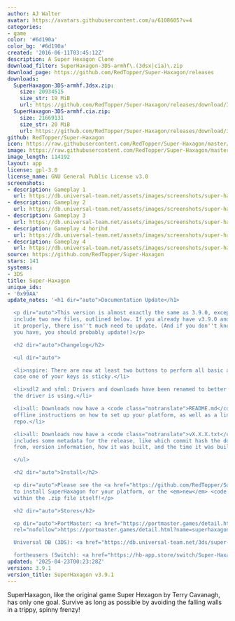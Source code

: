 ```yaml
---
author: AJ Walter
avatar: https://avatars.githubusercontent.com/u/6108605?v=4
categories:
- game
color: '#6d190a'
color_bg: '#6d190a'
created: '2016-06-11T03:45:12Z'
description: A Super Hexagon Clone
download_filter: SuperHaxagon-3DS-armhf\.(3dsx|cia)\.zip
download_page: https://github.com/RedTopper/Super-Haxagon/releases
downloads:
  SuperHaxagon-3DS-armhf.3dsx.zip:
    size: 20934515
    size_str: 19 MiB
    url: https://github.com/RedTopper/Super-Haxagon/releases/download/3.9.1/SuperHaxagon-3DS-armhf.3dsx.zip
  SuperHaxagon-3DS-armhf.cia.zip:
    size: 21669131
    size_str: 20 MiB
    url: https://github.com/RedTopper/Super-Haxagon/releases/download/3.9.1/SuperHaxagon-3DS-armhf.cia.zip
github: RedTopper/Super-Haxagon
icon: https://raw.githubusercontent.com/RedTopper/Super-Haxagon/master/media/icon-3ds.png
image: https://raw.githubusercontent.com/RedTopper/Super-Haxagon/master/media/banner.png
image_length: 114192
layout: app
license: gpl-3.0
license_name: GNU General Public License v3.0
screenshots:
- description: Gameplay 1
  url: https://db.universal-team.net/assets/images/screenshots/super-haxagon/gameplay-1.png
- description: Gameplay 2
  url: https://db.universal-team.net/assets/images/screenshots/super-haxagon/gameplay-2.png
- description: Gameplay 3
  url: https://db.universal-team.net/assets/images/screenshots/super-haxagon/gameplay-3.png
- description: Gameplay 4 horihd
  url: https://db.universal-team.net/assets/images/screenshots/super-haxagon/gameplay-4-horihd.png
- description: Gameplay 4
  url: https://db.universal-team.net/assets/images/screenshots/super-haxagon/gameplay-4.png
source: https://github.com/RedTopper/Super-Haxagon
stars: 141
systems:
- 3DS
title: Super-Haxagon
unique_ids:
- '0x99AA'
update_notes: '<h1 dir="auto">Documentation Update</h1>

  <p dir="auto">This version is almost exactly the same as 3.9.0, except the downloads
  include two new files, outlined below. If you already have v3.9.0 and have installed
  it properly, there isn''t much need to update. (And if you don''t know what version
  you have, you should probably update!)</p>

  <h2 dir="auto">Changelog</h2>

  <ul dir="auto">

  <li>nspire: There are now at least two buttons to perform all basic actions, in
  case one of your keys is sticky.</li>

  <li>sdl2 and sfml: Drivers and downloads have been renamed to better show what back-end
  the driver is using.</li>

  <li>all: Downloads now have a <code class="notranslate">README.md</code> that gives
  offline instructions on how to set up your platform, as well as a link back to this
  repo.</li>

  <li>all: Downloads now have a <code class="notranslate">vX.X.X.txt</code> file that
  includes some metadata for the release, like which commit hash the download came
  from, version information, how it was built, and the time it was built.</li>

  </ul>

  <h2 dir="auto">Install</h2>

  <p dir="auto">Please see the <a href="https://github.com/RedTopper/Super-Haxagon/blob/master/README.md">README.md</a>
  to install SuperHaxagon for your platform, or the <em>new</em> <code class="notranslate">README.md</code>
  within the .zip file itself!</p>

  <h2 dir="auto">Stores</h2>

  <p dir="auto">PortMaster: <a href="https://portmaster.games/detail.html?name=superhaxagon"
  rel="nofollow">https://portmaster.games/detail.html?name=superhaxagon</a><br>

  Universal DB (3DS): <a href="https://db.universal-team.net/3ds/super-haxagon" rel="nofollow">https://db.universal-team.net/3ds/super-haxagon</a><br>

  fortheusers (Switch): <a href="https://hb-app.store/switch/Super-Haxagon" rel="nofollow">https://hb-app.store/switch/Super-Haxagon</a></p>'
updated: '2025-04-23T00:23:28Z'
version: 3.9.1
version_title: SuperHaxagon v3.9.1
---
```

SuperHaxagon, like the original game Super Hexagon by Terry Cavanagh, has only one goal. Survive as long as possible by avoiding the falling walls in a trippy, spinny frenzy!